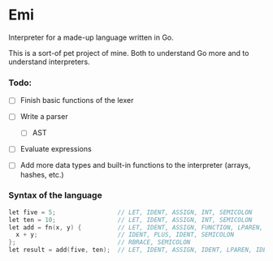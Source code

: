 # Emi
Interpreter for a made-up language written in Go.

This is a sort-of pet project of mine. Both to understand Go more and to understand interpreters.

### Todo:
- [ ] Finish basic functions of the lexer
- [ ] Write a parser
  - [ ] AST
- [ ] Evaluate expressions
- [ ] Add more data types and built-in functions to the interpreter (arrays, hashes, etc.)


### Syntax of the language
```go
let five = 5;                 // LET, IDENT, ASSIGN, INT, SEMICOLON
let ten = 10;                 // LET, IDENT, ASSIGN, INT, SEMICOLON
let add = fn(x, y) {          // LET, IDENT, ASSIGN, FUNCTION, LPAREN, IDENT, COMMA, IDENT, RPAREN, LBRACE
  x + y;                      // IDENT, PLUS, IDENT, SEMICOLON
};                            // RBRACE, SEMICOLON
let result = add(five, ten);  // LET, IDENT, ASSIGN, IDENT, LPAREN, IDENT, COMMA, IDENT, RPAREN, SEMICOLON, EOF
```
